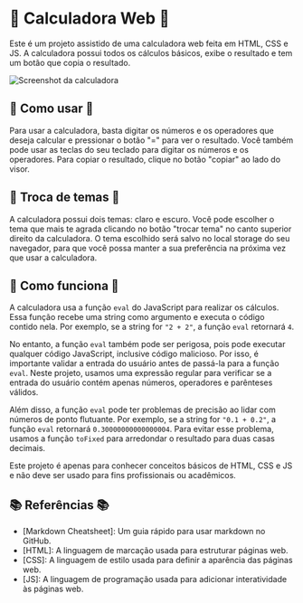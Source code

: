 # 🧮 Calculadora Web 🧮

Este é um projeto assistido de uma calculadora web feita em HTML, CSS e JS. A calculadora possui todos os cálculos básicos, exibe o resultado e tem um botão que copia o resultado.

![Screenshot da calculadora](https://i.ibb.co/DGKcn84/Opera-Instant-neo-2023-09-15-131651-127-0-0-1.png)

## 📝 Como usar 📝

Para usar a calculadora, basta digitar os números e os operadores que deseja calcular e pressionar o botão "=" para ver o resultado. Você também pode usar as teclas do seu teclado para digitar os números e os operadores. Para copiar o resultado, clique no botão "copiar" ao lado do visor.

## 🎨 Troca de temas 🎨

A calculadora possui dois temas: claro e escuro. Você pode escolher o tema que mais te agrada clicando no botão "trocar tema" no canto superior direito da calculadora. O tema escolhido será salvo no local storage do seu navegador, para que você possa manter a sua preferência na próxima vez que usar a calculadora.

## 🔧 Como funciona 🔧

A calculadora usa a função `eval` do JavaScript para realizar os cálculos. Essa função recebe uma string como argumento e executa o código contido nela. Por exemplo, se a string for `"2 + 2"`, a função `eval` retornará `4`.

No entanto, a função `eval` também pode ser perigosa, pois pode executar qualquer código JavaScript, inclusive código malicioso. Por isso, é importante validar a entrada do usuário antes de passá-la para a função `eval`. Neste projeto, usamos uma expressão regular para verificar se a entrada do usuário contém apenas números, operadores e parênteses válidos.

Além disso, a função `eval` pode ter problemas de precisão ao lidar com números de ponto flutuante. Por exemplo, se a string for `"0.1 + 0.2"`, a função `eval` retornará `0.30000000000000004`. Para evitar esse problema, usamos a função `toFixed` para arredondar o resultado para duas casas decimais.

Este projeto é apenas para conhecer conceitos básicos de HTML, CSS e JS e não deve ser usado para fins profissionais ou acadêmicos.

## 📚 Referências 📚

- [Markdown Cheatsheet]: Um guia rápido para usar markdown no GitHub.
- [HTML]: A linguagem de marcação usada para estruturar páginas web.
- [CSS]: A linguagem de estilo usada para definir a aparência das páginas web.
- [JS]: A linguagem de programação usada para adicionar interatividade às páginas web.
